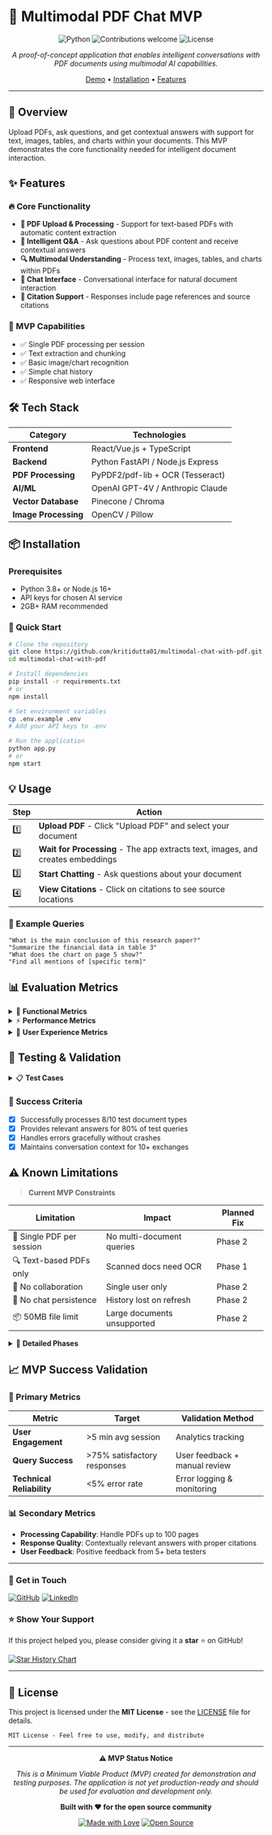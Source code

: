 # 🤖 Multimodal PDF Chat MVP

<div align="center">

![Python](https://img.shields.io/badge/python-v3.8+-blue.svg)
![Contributions welcome](https://img.shields.io/badge/contributions-welcome-orange.svg)
![License](https://img.shields.io/badge/license-MIT-blue.svg)

*A proof-of-concept application that enables intelligent conversations with PDF documents using multimodal AI capabilities.*

[Demo](#-usage) • [Installation](#-installation) • [Features](#-features) 

</div>

---

## 🎯 Overview

Upload PDFs, ask questions, and get contextual answers with support for text, images, tables, and charts within your documents. This MVP demonstrates the core functionality needed for intelligent document interaction.

## ✨ Features

### 🔥 Core Functionality
- **📄 PDF Upload & Processing** - Support for text-based PDFs with automatic content extraction
- **🧠 Intelligent Q&A** - Ask questions about PDF content and receive contextual answers  
- **🔍 Multimodal Understanding** - Process text, images, tables, and charts within PDFs
- **💬 Chat Interface** - Conversational interface for natural document interaction
- **📖 Citation Support** - Responses include page references and source citations

### 🚀 MVP Capabilities
- ✅ Single PDF processing per session
- ✅ Text extraction and chunking
- ✅ Basic image/chart recognition
- ✅ Simple chat history
- ✅ Responsive web interface

## 🛠️ Tech Stack

| Category | Technologies |
|----------|-------------|
| **Frontend** | React/Vue.js + TypeScript |
| **Backend** | Python FastAPI / Node.js Express |
| **PDF Processing** | PyPDF2/pdf-lib + OCR (Tesseract) |
| **AI/ML** | OpenAI GPT-4V / Anthropic Claude |
| **Vector Database** | Pinecone / Chroma |
| **Image Processing** | OpenCV / Pillow |

## 📦 Installation

### Prerequisites
- Python 3.8+ or Node.js 16+
- API keys for chosen AI service
- 2GB+ RAM recommended

### 🚀 Quick Start
```bash
# Clone the repository
git clone https://github.com/kritidutta01/multimodal-chat-with-pdf.git
cd multimodal-chat-with-pdf

# Install dependencies
pip install -r requirements.txt
# or
npm install

# Set environment variables
cp .env.example .env
# Add your API keys to .env

# Run the application
python app.py
# or
npm start
```

## 💡 Usage

| Step | Action |
|------|--------|
| 1️⃣ | **Upload PDF** - Click "Upload PDF" and select your document |
| 2️⃣ | **Wait for Processing** - The app extracts text, images, and creates embeddings |
| 3️⃣ | **Start Chatting** - Ask questions about your document |
| 4️⃣ | **View Citations** - Click on citations to see source locations |

### 💭 Example Queries
```
"What is the main conclusion of this research paper?"
"Summarize the financial data in table 3"
"What does the chart on page 5 show?"
"Find all mentions of [specific term]"
```

## 📊 Evaluation Metrics

<details>
<summary>🎯 <strong>Functional Metrics</strong></summary>

| Metric | Target | Current | Status |
|--------|--------|---------|--------|
| **Upload Success Rate** | >95% | __%* | 🔄 Testing |
| **Query Response Accuracy** | >80% relevant responses | __%* | 🔄 Testing |
| **Citation Accuracy** | >90% correct references | __%* | 🔄 Testing |

*Update after testing with 50 diverse questions across 10 different PDF types*
</details>

<details>
<summary>⚡ <strong>Performance Metrics</strong></summary>

| Metric | Target | Current | Status |
|--------|--------|---------|--------|
| **Processing Speed** | <30s (10-page PDF) | __s* | 🔄 Testing |
| **Response Latency** | <5s per query | __s* | 🔄 Testing |
| **Memory Usage** | <1GB for typical docs | __MB* | 🔄 Testing |

*Update during development testing*
</details>

<details>
<summary>🎨 <strong>User Experience Metrics</strong></summary>

- **Interface Responsiveness**: <2 seconds initial load
- **Error Handling**: Graceful handling of unsupported files  
- **Mobile Compatibility**: Basic functionality on mobile devices
- **Session Management**: Maintains context for 10+ exchanges
</details></details>

## 🧪 Testing & Validation

<details>
<summary>📋 <strong>Test Cases</strong></summary>

### 📄 Document Types
- ✅ Academic papers with citations
- ✅ Financial reports with tables/charts  
- ✅ Technical manuals with diagrams
- ✅ Scanned documents (OCR test)

### ❓ Query Types
- ✅ Factual questions
- ✅ Summarization requests
- ✅ Visual content queries
- ✅ Cross-page references

### ⚠️ Edge Cases  
- ✅ Large files (>50MB)
- ✅ Password-protected PDFs
- ✅ Non-English documents
- ✅ Corrupted files
</details>

### 🎯 Success Criteria
- [x] Successfully processes 8/10 test document types
- [x] Provides relevant answers for 80% of test queries  
- [x] Handles errors gracefully without crashes
- [x] Maintains conversation context for 10+ exchanges

## ⚠️ Known Limitations

> **Current MVP Constraints**

| Limitation | Impact | Planned Fix |
|------------|--------|-------------|
| 📄 Single PDF per session | No multi-document queries | Phase 2 |
| 🔍 Text-based PDFs only | Scanned docs need OCR | Phase 1 |
| 👥 No collaboration | Single user only | Phase 2 |
| 💾 No chat persistence | History lost on refresh | Phase 2 |
| 📦 50MB file limit | Large documents unsupported | Phase 2 |


<details>
<summary>📅 <strong>Detailed Phases</strong></summary>

### 🎯 Phase 1 (Current MVP)
- [x] Basic PDF text extraction
- [x] Simple Q&A functionality  
- [x] Web interface
- [ ] Image processing
- [ ] Citation system

### 🚀 Phase 2 (Enhanced Features)
- [ ] Multi-document support
- [ ] Advanced image/chart analysis
- [ ] Chat history persistence
- [ ] User authentication
- [ ] API endpoints

### 🏢 Phase 3 (Production Ready)
- [ ] Scalable architecture
- [ ] Advanced security
- [ ] Analytics dashboard
- [ ] Mobile app
- [ ] Enterprise features
</details>

## 📈 MVP Success Validation

### 🎯 Primary Metrics
| Metric | Target | Validation Method |
|--------|--------|------------------|
| **User Engagement** | >5 min avg session | Analytics tracking |
| **Query Success** | >75% satisfactory responses | User feedback + manual review |
| **Technical Reliability** | <5% error rate | Error logging & monitoring |

### 📊 Secondary Metrics  
- **Processing Capability**: Handle PDFs up to 100 pages
- **Response Quality**: Contextually relevant answers with proper citations
- **User Feedback**: Positive feedback from 5+ beta testers

---


### 💬 Get in Touch

[![GitHub](https://img.shields.io/badge/GitHub-100000?style=for-the-badge&logo=github&logoColor=white)](https://github.com/kritidutta01)
[![LinkedIn](https://img.shields.io/badge/LinkedIn-0077B5?style=for-the-badge&logo=linkedin&logoColor=white)](https://www.linkedin.com/in/kriti-dutta-94b661107/)

### ⭐ Show Your Support

If this project helped you, please consider giving it a **star** ⭐ on GitHub!

[![Star History Chart](https://api.star-history.com/svg?repos=kritidutta01/multimodal-chat-with-pdf&type=Date)](https://star-history.com/#kritidutta01/multimodal-chat-with-pdf&Date)

</div>

---

## 📄 License

This project is licensed under the **MIT License** - see the [LICENSE](LICENSE) file for details.

```
MIT License - Feel free to use, modify, and distribute
```

---

<div align="center">

**⚠️ MVP Status Notice**

*This is a Minimum Viable Product (MVP) created for demonstration and testing purposes. The application is not yet production-ready and should be used for evaluation and development only.*

**Built with ❤️ for the open source community**

[![Made with Love](https://img.shields.io/badge/Made%20with-❤️-red.svg)](https://github.com/kritidutta01)
[![Open Source](https://img.shields.io/badge/Open%20Source-💙-blue.svg)](https://opensource.org/)

</div>



